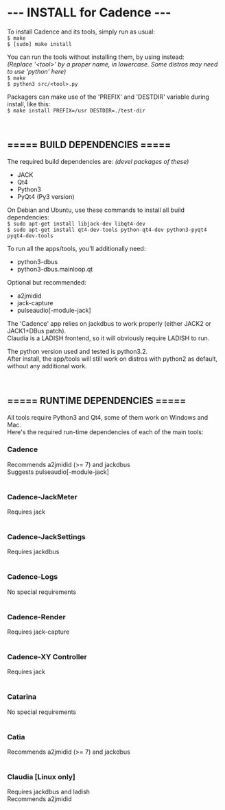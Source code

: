 # ---  INSTALL for Cadence  ---

To install Cadence and its tools, simply run as usual: <br/>
`$ make` <br/>
`$ [sudo] make install`

You can run the tools without installing them, by using instead: <br/>
<i>(Replace '&lt;tool&gt;' by a proper name, in lowercase. Some distros may need to use 'python' here)</i> <br/>
`$ make` <br/>
`$ python3 src/<tool>.py`

Packagers can make use of the 'PREFIX' and 'DESTDIR' variable during install, like this: <br/>
`$ make install PREFIX=/usr DESTDIR=./test-dir`

<br/>

===== BUILD DEPENDENCIES =====
--------------------------------
The required build dependencies are: <i>(devel packages of these)</i>

 - JACK
 - Qt4
 - Python3
 - PyQt4 (Py3 version)

On Debian and Ubuntu, use these commands to install all build dependencies: <br/>
`$ sudo apt-get install libjack-dev libqt4-dev` <br/>
`$ sudo apt-get install qt4-dev-tools python-qt4-dev python3-pyqt4 pyqt4-dev-tools`

To run all the apps/tools, you'll additionally need:

 - python3-dbus
 - python3-dbus.mainloop.qt

Optional but recommended:

 - a2jmidid
 - jack-capture
 - pulseaudio[-module-jack]

The 'Cadence' app relies on jackdbus to work properly (either JACK2 or JACK1+DBus patch). <br/>
Claudia is a LADISH frontend, so it will obviously require LADISH to run.

The python version used and tested is python3.2. <br/>
After install, the app/tools will still work on distros with python2 as default, without any additional work.

<br/>

===== RUNTIME DEPENDENCIES =====
----------------------------------
All tools require Python3 and Qt4, some of them work on Windows and Mac. <br/>
Here's the required run-time dependencies of each of the main tools:

### Cadence
Recommends a2jmidid (>= 7) and jackdbus <br/>
Suggests pulseaudio[-module-jack] <br/>
<br/>

### Cadence-JackMeter
Requires jack <br/>
<br/>

### Cadence-JackSettings
Requires jackdbus <br/>
<br/>

### Cadence-Logs
No special requirements <br/>
<br/>

### Cadence-Render
Requires jack-capture <br/>
<br/>

### Cadence-XY Controller
Requires jack <br/>
<br/>

### Catarina
No special requirements <br/>
<br/>

### Catia
Recommends a2jmidid (>= 7) and jackdbus <br/>
<br/>

### Claudia [Linux only] <br/>
Requires jackdbus and ladish <br/>
Recommends a2jmidid <br/>
<br/>
